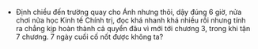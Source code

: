 - Định chiều đến trường quay cho Ánh nhưng thôi, dậy đúng 6 giờ, nửa chơi nửa học Kinh tế Chính trị, đọc khá nhanh khá nhiều rồi nhưng tính ra chẳng kịp hoàn thành cả quyển đâu vì mới tới chương 3, trong khi tận 7 chương. 7 ngày cuối cố nốt được không ta?